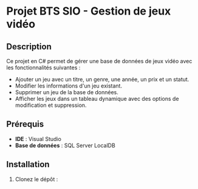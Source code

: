 # Projet BTS SIO - Gestion de jeux vidéo

## Description
Ce projet en C# permet de gérer une base de données de jeux vidéo avec les fonctionnalités suivantes :

- Ajouter un jeu avec un titre, un genre, une année, un prix et un statut.
- Modifier les informations d'un jeu existant.
- Supprimer un jeu de la base de données.
- Afficher les jeux dans un tableau dynamique avec des options de modification et suppression.

## Prérequis
- **IDE** : Visual Studio
- **Base de données** : SQL Server LocalDB

## Installation
1. Clonez le dépôt :
   ```bash

